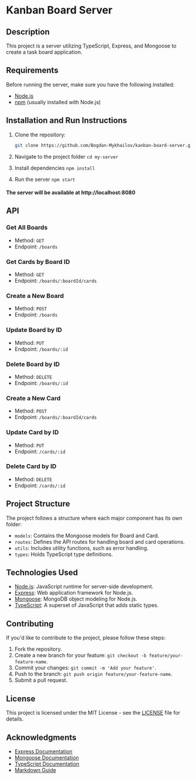 # Kanban Board Server

## Description

This project is a server utilizing TypeScript, Express, and Mongoose to create a task board application.

## Requirements

Before running the server, make sure you have the following installed:

- [Node.js](https://nodejs.org/)
- [npm](https://www.npmjs.com/) (usually installed with Node.js)

## Installation and Run Instructions

1. Clone the repository:

   ```bash
   git clone https://github.com/Bogdan-Mykhailov/kanban-board-server.git

2. Navigate to the project folder
```cd my-server```

3. Install dependencies
```npm install```

4. Run the server
```npm start```

#### The server will be available at http://localhost:8080

## API

### Get All Boards

- Method: `GET`
- Endpoint: `/boards`

### Get Cards by Board ID

- Method: `GET`
- Endpoint: `/boards/:boardId/cards`

### Create a New Board

- Method: `POST`
- Endpoint: `/boards`

### Update Board by ID

- Method: `PUT`
- Endpoint: `/boards/:id`

### Delete Board by ID

- Method: `DELETE`
- Endpoint: `/boards/:id`

### Create a New Card

- Method: `POST`
- Endpoint: `/boards/:boardId/cards`

### Update Card by ID

- Method: `PUT`
- Endpoint: `/cards/:id`

### Delete Card by ID

- Method: `DELETE`
- Endpoint: `/cards/:id`

## Project Structure

The project follows a structure where each major component has its own folder:

- `models`: Contains the Mongoose models for Board and Card.
- `routes`: Defines the API routes for handling board and card operations.
- `utils`: Includes utility functions, such as error handling.
- `types`: Holds TypeScript type definitions.

## Technologies Used

- [Node.js](https://nodejs.org/): JavaScript runtime for server-side development.
- [Express](https://expressjs.com/): Web application framework for Node.js.
- [Mongoose](https://mongoosejs.com/): MongoDB object modeling for Node.js.
- [TypeScript](https://www.typescriptlang.org/): A superset of JavaScript that adds static types.

## Contributing

If you'd like to contribute to the project, please follow these steps:

1. Fork the repository.
2. Create a new branch for your feature: `git checkout -b feature/your-feature-name`.
3. Commit your changes: `git commit -m 'Add your feature'`.
4. Push to the branch: `git push origin feature/your-feature-name`.
5. Submit a pull request.

## License

This project is licensed under the MIT License - see the [LICENSE](LICENSE) file for details.

## Acknowledgments

- [Express Documentation](https://expressjs.com/)
- [Mongoose Documentation](https://mongoosejs.com/)
- [TypeScript Documentation](https://www.typescriptlang.org/docs/)
- [Markdown Guide](https://www.markdownguide.org/)
